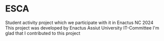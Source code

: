 # ESCA
Student activity project which we participate with it in Enactus NC 2024
This project was developed by Enactus Assiut University IT-Committee
I'm glad that I contributed to this project
